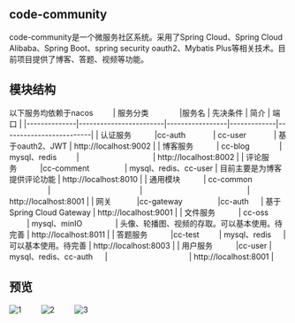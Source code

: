 ## code-community
code-community是一个微服务社区系统。采用了Spring Cloud、Spring Cloud Alibaba、Spring Boot、spring security oauth2、Mybatis Plus等相关技术。目前项目提供了博客、答题、视频等功能。
## 模块结构
以下服务均依赖于nacos
　　
| 服务分类　　　　|服务名                     |  先决条件          |   简介      |  端口               | 
|--------------|------------------------|-----------------|-------------|-------------------------|
| 认证服务　　　|cc-auth        　　　  | cc-user           　　　 |  基于oauth2、JWT   |  http://localhost:9002  | 
| 博客服务　　　| cc-blog       　　  　 | mysql、redis      　　 |  　　　　　　　　　 |  http://localhost:8002  | 
| 评论服务　　　|cc-comment    　　　　  | mysql、redis、cc-user   | 目前主要是为博客提供评论功能   |  http://localhost:8010  | 
| 通用模块　　　| cc-common    　　　　　|    　　　　　　　　　　　 |     　　　　　　　　　　　　　 |  http://localhost:8001  |
| 网关    　　　|cc-gateway   　　　　  |cc-auth                  　 |  基于Spring Cloud Gateway  | http://localhost:9001     |
| 文件服务　　　| cc-oss         　　   | mysql、minIO       　　　　| 头像、轮播图、视频的存取。可以基本使用。待完善     |  http://localhost:8011  |
| 答题服务　　　|cc-test          　　  | mysql、redis          　 |  可以基本使用。待完善    |  http://localhost:8003  |
| 用户服务　　　|cc-user              | mysql、redis、cc-auth    　 |     　　　　　　　　　　 |  http://localhost:8001  |

## 预览
 ![1](http://wecgwm.gitee.io/image-bed/cc-1.png)
 　　
 ![2](http://wecgwm.gitee.io/image-bed/cc-2.png)
 　　
 ![3](http://wecgwm.gitee.io/image-bed/cc-3.png)
